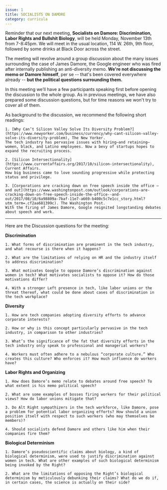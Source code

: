 ```yaml
---
issue: 1
title: SOCIALISTS ON DAMORE
category: curricula
---
```

Reminder that our next meeting, **Socialists on Damore: Discrimination, Labor Rights and Bullshit Biology**, will be held Monday, November 13th from 7-8:45pm. We will meet in the usual location, 114 W. 26th, 9th floor, followed by some drinks at Black Door across the street.


The meeting will revolve around a group discussion about the many issues surrounding the case of James Damore, the Google engineer who was fired after internally publishing an anti-diversity memo. **We're not discussing the memo or Damore himself**, per se -- that's been covered everywhere already -- **but the political questions surrounding them.**

In this meeting we’ll have a few participants speaking first before opening the discussion to the whole group. As in previous meetings, we have also prepared some discussion questions, but for time reasons we won't try to cover all of them.

As background to the discussion, we recommend the following short readings:

    1. [Why Can’t Silicon Valley Solve Its Diversity Problem?](https://www.newyorker.com/business/currency/why-cant-silicon-valley-solve-its-diversity-problem), The New Yorker. 
    The tech industry has pervasive issues with hiring—and retaining—women, black, and Latino employees. Now a bevy of startups hopes to expand the recruiting process.

    2. [Silicon Intersectionality](https://www.currentaffairs.org/2017/10/silicon-intersectionality), Current Affairs. 
    How big business came to love sounding progressive while protecting status and privilege.

    3. [Corporations are cracking down on free speech inside the office — and out](https://www.washingtonpost.com/outlook/corporations-are-cracking-down-on-free-speech-inside-the-office--and-out/2017/08/10/6a98809a-7baf-11e7-a669-b400c5c7e1cc_story.html?utm_term=.cf2aa681399c). The Washington Post. 
    With the firing of James Damore, Google reignited longstanding debates about speech and work.

-------------

Here are the Discussion questions for the meeting:

**Discrimination**

    1. What forms of discrimination are prominent in the tech industry, and what recourse is there when it happens?

    2. What are the limitations of relying on HR and the industry itself to address discrimination?

    3. What motivates Google to oppose Damore’s discrimination against women in tech? What motivates socialists to oppose it? How do those motivations differ?

    4. With a stronger Left presence in tech, like labor unions or the threat thereof, what could be done about cases of discrimination in the tech workplace?


**Diversity**

    1. How are tech companies adopting diversity efforts to advance corporate interests?

    2. How or why is this concept particularly pervasive in the tech industry, in comparison to other industries?

    3. What’s the significance of the fat that diversity efforts in the tech industry only speak to professional and managerial workers?

    4. Workers must often adhere to a nebulous “corporate culture.” Who creates this culture? Who enforces it? How much influence do workers have?


**Labor Rights and Organizing**

    1. How does Damore’s memo relate to debates around free speech? To what extent is his memo political speech?

    2. What are some examples of bosses firing workers for their political views? How do labor unions mitigate that?

    3. Do Alt Right sympathizers in the tech workforce, like Damore, pose a problem for potential labor organizing efforts? How should a union position itself with respect to such workers (who may themselves be members)?

    4. Should socialists defend Damore and others like him when their companies fire them?


**Biological Determinism**

    1. Damore’s pseudoscientific claims about biology, a kind of biological determinism, were used to justify discrimination against women in tech. What are other examples of such biological determinism being invoked by the Right?

    2. What are the limitations of opposing the Right’s biological determinism by meticulously debunking their claims? What do we do if, in certain cases, the science is actually on their side?
